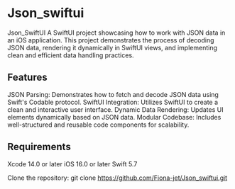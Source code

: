 # Json_swiftui
Json_SwiftUI
A SwiftUI project showcasing how to work with JSON data in an iOS application. This project demonstrates the process of decoding JSON data, rendering it dynamically in SwiftUI views, and implementing clean and efficient data handling practices.

## Features
JSON Parsing: Demonstrates how to fetch and decode JSON data using Swift's Codable protocol.
SwiftUI Integration: Utilizes SwiftUI to create a clean and interactive user interface.
Dynamic Data Rendering: Updates UI elements dynamically based on JSON data.
Modular Codebase: Includes well-structured and reusable code components for scalability.

## Requirements
Xcode 14.0 or later
iOS 16.0 or later
Swift 5.7


Clone the repository:
git clone https://github.com/Fiona-jet/Json_swiftui.git
